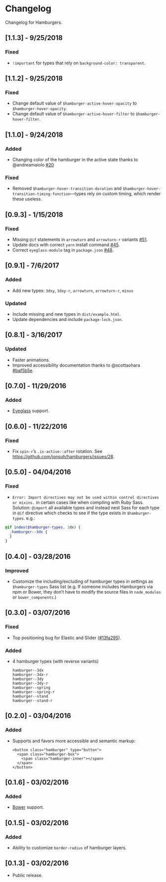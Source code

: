 # Changelog

Changelog for Hamburgers.

## [1.1.3] - 9/25/2018

### Fixed

* `!important` for types that rely on `background-color: transparent`.

## [1.1.2] - 9/25/2018

### Fixed

* Change default value of `$hamburger-active-hover-opacity` to `$hamburger-hover-opacity`.
* Change default value of `$hamburger-active-hover-filter` to `$hamburger-hover-filter`.

## [1.1.0] - 9/24/2018

### Added

* Changing color of the hamburger in the active state thanks to @andreamaiolo [#20](https://github.com/jonsuh/hamburgers/pull/20)

### Fixed

* Removed `$hamburger-hover-transition-duration` and `$hamburger-hover-transition-timing-function`—types rely on custom timing, which render these useless.

## [0.9.3] - 1/15/2018

### Fixed

* Missing `@if` statements in `arrowturn` and `arrowturn-r` variants [#51](https://github.com/jonsuh/hamburgers/pull/51).
* Update docs with correct `yarn` install command [#45](https://github.com/jonsuh/hamburgers/pull/45).
* Correct `eyeglass-module` tag in `package.json` [#48](https://github.com/jonsuh/hamburgers/pull/48).

## [0.9.1] - 7/6/2017

### Added

* Add new types: `3dxy`, `3dxy-r`, `arrowturn`, `arrowturn-r`, `minus`

### Updated

* Include missing and new types in `dist/example.html`.
* Update dependencies and include `package-lock.json`.

## [0.8.1] - 3/16/2017

### Updated

* Faster animations.
* Improved accessibility documentation thanks to @scottaohara [#baf5b5e](https://github.com/jonsuh/hamburgers/pull/34/commits/baf5b5ea3cf9bba155c8e74dc5b95e48e3384c4d).

## [0.7.0] - 11/29/2016

### Added

* [Eyeglass](http://eyeglass.rocks/) support.

## [0.6.0] - 11/22/2016

### Fixed

* Fix `spin-r`’s `.is-active::after` rotation. See https://github.com/jonsuh/hamburgers/issues/28.

## [0.5.0] - 04/04/2016

### Fixed

* `Error: Import directives may not be used within control directives or mixins.` in certain cases like when compiling with Ruby Sass.  
  Solution: `@import` all available types and instead nest Sass for each type in `@if` directive which checks to see if the type exists in `$hamburger-types`. e.g.:

```scss
@if index($hamburger-types, 3dx) {
  .hamburger--3dx {
  }
}
```

## [0.4.0] - 03/28/2016

### Improved

* Customize the including/excluding of hamburger types in settings as `$hamburger-types` Sass list (e.g. If someone includes Hamburgers via npm or Bower, they don’t have to modify the source files in `node_modules` or `bower_components`.)

## [0.3.0] - 03/07/2016

### Fixed

* Top positioning bug for Elastic and Slider ([#13fa295](https://github.com/jonsuh/hamburgers/commit/13fa2958ad18a2e48763824d3a68fd18b03ec274)).

### Added

* 4 hamburger types (with reverse variants)

  ```
  hamburger--3dx
  hamburger--3dx-r
  hamburger--3dy
  hamburger--3dy-r
  hamburger--spring
  hamburger--spring-r
  hamburger--stand
  hamburger--stand-r
  ```

## [0.2.0] - 03/04/2016

### Added

* Supports and favors more accessible and semantic markup:

  ```
  <button class="hamburger" type="button">
    <span class="hamburger-box">
      <span class="hamburger-inner"></span>
    </span>
  </button>
  ```

## [0.1.6] - 03/02/2016

### Added

* [Bower](http://bower.io/) support.

## [0.1.5] - 03/02/2016

### Added

* Ability to customize `border-radius` of hamburger layers.

## [0.1.3] - 03/02/2016

* Public release.
